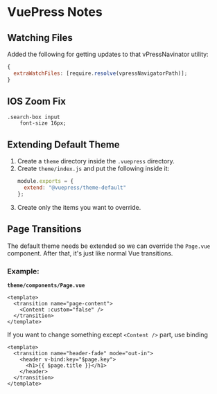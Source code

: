 # VuePress Notes

## Watching Files

Added the following for getting updates to that vPressNavinator utility:

```js
{
  extraWatchFiles: [require.resolve(vpressNavigatorPath)];
}
```

## IOS Zoom Fix

```stylus
.search-box input
    font-size 16px;
```

## Extending Default Theme

1. Create a `theme` directory inside the `.vuepress` directory.
2. Create `theme/index.js` and put the following inside it:
   ```js
   module.exports = {
     extend: "@vuepress/theme-default"
   };
   ```
3. Create only the items you want to override.

## Page Transitions

The default theme needs be extended so we can override the `Page.vue` component.
After that, it's just like normal Vue transitions.

### Example:

**`theme/components/Page.vue`**

```vue
<template>
  <transition name="page-content">
    <Content :custom="false" />
  </transition>
</template>
```

If you want to change something except `<Content />` part, use binding

```vue
<template>
  <transition name="header-fade" mode="out-in">
    <header v-bind:key="$page.key">
      <h1>{{ $page.title }}</h1>
    </header>
  </transition>
</template>
```
